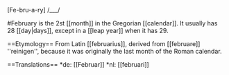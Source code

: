 [Fe-bru-a-ry] /___/

#February is the 2st [[month]] in the Gregorian [[calendar]]. It usually has 28 [[day|days]], except in a [[leap year]] when it has 29.

==Etymology==
From Latin [[februarius]], derived from [[februare]] ''reinigen'', because it was originally the last month of the Roman calendar.

==Translations==
*de: [[Februar]]
*nl: [[februari]]